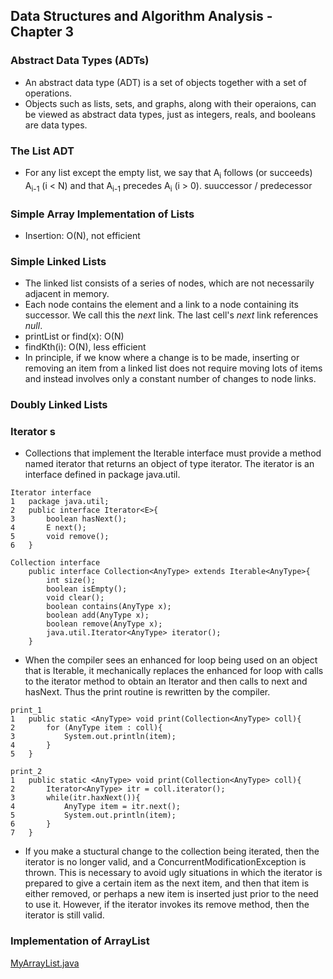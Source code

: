 ## Data Structures and Algorithm Analysis - Chapter 3
### Abstract Data Types (ADTs)
* An abstract data type (ADT) is a set of objects together with a set of operations.
* Objects such as lists, sets, and graphs, along with their operaions, can be viewed as abstract data types, just as integers, reals, and booleans are data types.
### The List ADT
* For any list except the empty list, we say that A<sub>i</sub> follows (or succeeds) A<sub>i-1</sub> (i < N) and that A<sub>i-1</sub> precedes A<sub>i</sub> (i > 0). suuccessor / predecessor
### Simple Array Implementation of Lists
* Insertion: O(N), not efficient
### Simple Linked Lists
* The linked list consists of a series of nodes, which are not necessarily adjacent in memory.
* Each node contains the element and a link to a node containing its successor. We call this the <I>next</I> link. The last cell's <I>next</I> link references <I>null</I>.
* printList or find(x): O(N)
* findKth(i): O(N), less efficient
* In principle, if we know where a change is to be made, inserting or removing an item from a linked list does not require moving lots of items and instead involves only a constant number of changes to node links.
### Doubly Linked Lists
### Iterator s
* Collections that implement the Iterable interface must provide a method named iterator that returns an object of type iterator. The iterator is an interface defined in package java.util.
```
Iterator interface
1	package java.util;
2	public interface Iterator<E>{
3		boolean hasNext();
4		E next();
5		void remove();
6	}
```
```
Collection interface
	public interface Collection<AnyType> extends Iterable<AnyType>{
		int size();
		boolean isEmpty();
		void clear();
		boolean contains(AnyType x);
		boolean add(AnyType x);
		boolean remove(AnyType x);
		java.util.Iterator<AnyType> iterator();
	}
```
* When the compiler sees an enhanced for loop being used on an object that is Iterable, it mechanically replaces the enhanced for loop with calls to the iterator method to obtain an Iterator and then calls to next and hasNext. Thus the print routine is rewritten by the compiler.
```
print_1
1	public static <AnyType> void print(Collection<AnyType> coll){
2		for (AnyType item : coll){
3			System.out.println(item);
4		}
5	}
```
```
print_2
1	public static <AnyType> void print(Collection<AnyType> coll){
2		Iterator<AnyType> itr = coll.iterator();
3		while(itr.haxNext()){
4			AnyType item = itr.next();
5			System.out.println(item);
6		}
7	}
```
* If you make a stuctural change to the collection being iterated, then the iterator is no longer valid, and a ConcurrentModificationException is thrown. This is necessary to avoid ugly situations in which the iterator is prepared to give a certain item as the next item, and then that item is either removed, or perhaps a new item is inserted just prior to the need to use it. However, if the iterator invokes its remove method, then the iterator is still valid.
### Implementation of ArrayList
[MyArrayList.java](https://github.com/Mofii-cs/Data-Structures/blob/master/Chapter%203/MyArrayList.java)
